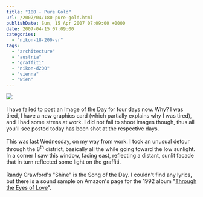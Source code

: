 ```yaml
---
title: "180 - Pure Gold"
url: /2007/04/180-pure-gold.html
publishDate: Sun, 15 Apr 2007 07:09:00 +0000
date: 2007-04-15 07:09:00
categories: 
  - "nikon-18-200-vr"
tags: 
  - "architecture"
  - "austria"
  - "graffiti"
  - "nikon-d200"
  - "vienna"
  - "wien"
---
```

<a href="https://d25zfm9zpd7gm5.cloudfront.net/1200x1200/2007/20070411_163214_ps.jpg"><img src="https://d25zfm9zpd7gm5.cloudfront.net/0600x0600/2007/20070411_163214_ps.jpg"/></a><br/><br/>I have failed to post an Image of the Day for four days now. Why? I was tired, I have a new graphics card (which partially explains why I was tired), and I had some stress at work. I did not fail to shoot images though, thus all you'll see posted today has been shot at the respective days.<br/><br/>This was last Wednesday, on my way from work. I took an unusual detour through the 8<sup>th</sup> district, basically all the while going toward the low sunlight. In a corner I saw this window, facing east, reflecting a distant, sunlit facade that in turn reflected some light on the graffiti.<br/><br/>Randy Crawford's "Shine" is the Song of the Day. I couldn't find any lyrics, but there is a sound sample on Amazon's page for the 1992 album "<a href="http://www.amazon.com/Through-Eyes-Love-Randy-Crawford/dp/B000002LRB" target="_blank">Through the Eyes of Love</a>".
